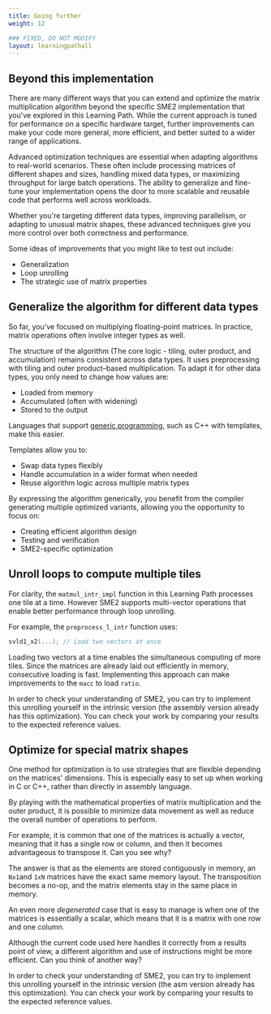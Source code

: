 ```yaml
---
title: Going further
weight: 12

### FIXED, DO NOT MODIFY
layout: learningpathall
---
```


## Beyond this implementation

There are many different ways that you can extend and optimize the matrix multiplication algorithm beyond the specific SME2 implementation that you've explored in this Learning Path. While the current approach is tuned for performance on a specific hardware target, further improvements can make your code more general, more efficient, and better suited to a wider range of applications. 

Advanced optimization techniques are essential when adapting algorithms to real-world scenarios. These often include processing matrices of different shapes and sizes, handling mixed data types, or maximizing throughput for large batch operations. The ability to generalize and fine-tune your implementation opens the door to more scalable and reusable code that performs well across workloads.

Whether you're targeting different data types, improving parallelism, or adapting to unusual matrix shapes, these advanced techniques give you more control over both correctness and performance.

Some ideas of improvements that you might like to test out include:

* Generalization
* Loop unrolling
* The strategic use of matrix properties

## Generalize the algorithm for different data types

So far, you've focused on multiplying floating-point matrices. In practice, matrix operations often involve integer types as well.

The structure of the algorithm (The core logic - tiling, outer product, and accumulation) remains consistent across data types. It uses preprocessing with tiling and outer product–based multiplication. To adapt it for other data types, you only need to change how values are:

* Loaded from memory
* Accumulated (often with widening)
* Stored to the output

Languages that support [generic programming](https://en.wikipedia.org/wiki/Generic_programming),  such as C++ with templates, make this easier. 

Templates allow you to:

* Swap data types flexibly
* Handle accumulation in a wider format when needed
* Reuse algorithm logic across multiple matrix types

By expressing the algorithm generically, you benefit from the compiler generating multiple optimized variants, allowing you the opportunity to focus on:

- Creating efficient algorithm design
- Testing and verification
- SME2-specific optimization

## Unroll loops to compute multiple tiles

For clarity, the `matmul_intr_impl` function in this Learning Path processes one tile at a time. However SME2 supports multi-vector operations that enable better performance through loop unrolling.

For example, the `preprocess_l_intr` function uses:

```c
svld1_x2(...); // Load two vectors at once
```
Loading two vectors at a time enables the simultaneous computing of more tiles.  Since the matrices are already laid out efficiently in memory, consecutive loading is fast. Implementing this approach can make improvements to the ``macc`` to load ``ratio``.

In order to check your understanding of SME2, you can try to implement this unrolling yourself in the intrinsic version (the assembly version already has this optimization). You can check your work by comparing your results to the expected reference values.

## Optimize for special matrix shapes

One method for optimization is to use strategies that are flexible depending on the matrices' dimensions. This is especially easy to set up when working in C or C++, rather than directly in assembly language.

By playing with the mathematical properties of matrix multiplication and the outer product, it is possible to minimize data movement as well as reduce the overall number of operations to perform.

For example, it is common that one of the matrices is actually a vector, meaning that it has a single row or column, and then it becomes advantageous to transpose it. Can you see why?

The answer is that as the elements are stored contiguously in memory, an ``Nx1``and ``1xN`` matrices have the exact same memory layout. The transposition becomes a no-op, and the matrix elements stay in the same place in memory.

An even more *degenerated* case that is easy to manage is when one of the matrices is essentially a scalar, which means that it is a matrix with one row and one column.

Although the current code used here handles it correctly from a results point of view, a different algorithm and use of instructions might be more efficient. Can you think of another way?


In order to check your understanding of SME2, you can try to implement this unrolling yourself in the intrinsic version (the asm version already has this optimization). You can check your work by comparing your results to the expected reference values. 


